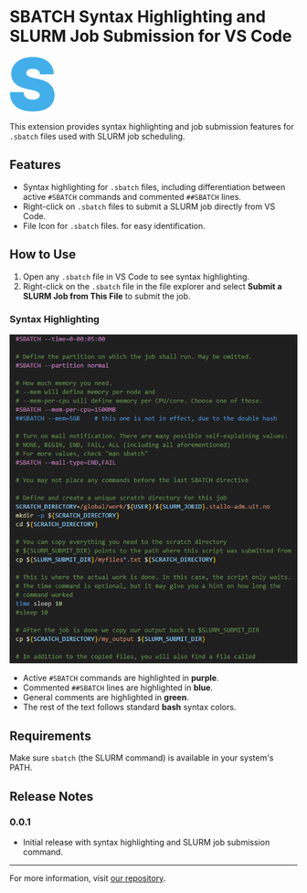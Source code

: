 # SBATCH Syntax Highlighting and SLURM Job Submission for VS Code
![Icon](./icon.png)


This extension provides syntax highlighting and job submission features for `.sbatch` files used with SLURM job scheduling.

## Features

- Syntax highlighting for `.sbatch` files, including differentiation between active `#SBATCH` commands and commented `##SBATCH` lines.
- Right-click on `.sbatch` files to submit a SLURM job directly from VS Code.
- File Icon for `.sbatch` files. for easy identification.

## How to Use

1. Open any `.sbatch` file in VS Code to see syntax highlighting.
2. Right-click on the `.sbatch` file in the file explorer and select **Submit a SLURM Job from This File** to submit the job.

### Syntax Highlighting

![Syntax Highlighting](./images/syntax-highlighting.png)

- Active `#SBATCH` commands are highlighted in **purple**.
- Commented `##SBATCH` lines are highlighted in **blue**.
- General comments are highlighted in **green**.
- The rest of the text follows standard **bash** syntax colors.

## Requirements

Make sure `sbatch` (the SLURM command) is available in your system's PATH.

## Release Notes

### 0.0.1
- Initial release with syntax highlighting and SLURM job submission command.

---

For more information, visit [our repository](https://github.com/ephi052/VS-Code-SBATCH-Syntax-Highlighting).
